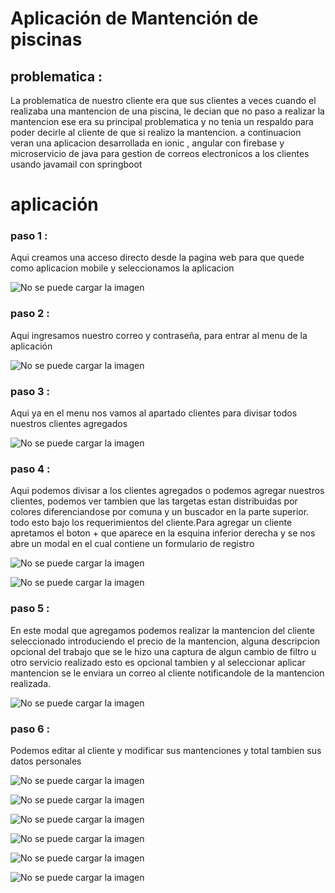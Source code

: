 # Aplicación de Mantención de piscinas

## problematica : 

La problematica de nuestro cliente  era que sus clientes a veces cuando el realizaba una mantencion de una piscina, le decian que no paso a realizar la mantencion
ese era su principal problematica y no tenia un respaldo para poder decirle al cliente de que si realizo la mantencion. a continuacion veran una aplicacion desarrollada en ionic , angular con firebase y microservicio de java para gestion de correos electronicos a los clientes usando javamail con springboot 

# aplicación

### paso 1 :

Aqui creamos una acceso directo desde la pagina web para que quede como aplicacion mobile y seleccionamos la aplicacion 

![No se puede cargar la imagen](src/images/image1.jpeg)


### paso 2 :

Aqui ingresamos nuestro correo y contraseña, para entrar al menu de la aplicación 

![No se puede cargar la imagen](src/images/image2.jpeg)

### paso 3 :

Aqui ya en el menu nos vamos al apartado clientes para divisar todos nuestros clientes agregados

![No se puede cargar la imagen](src/images/image3.jpeg)

### paso 4 :

Aqui podemos divisar a los clientes agregados o podemos agregar nuestros clientes, podemos ver tambien que las targetas estan distribuidas por colores diferenciandose por comuna y un buscador en la parte superior. todo esto bajo los requerimientos del cliente.Para agregar un cliente apretamos el boton + que aparece en la esquina inferior derecha y se nos abre un modal en el cual contiene un formulario de registro

![No se puede cargar la imagen](src/images/image4.jpeg)

![No se puede cargar la imagen](src/images/image5.jpeg)

### paso 5 :

En este modal que agregamos podemos realizar la mantencion del cliente seleccionado introduciendo el precio de la mantencion, alguna descripcion opcional del trabajo que se le hizo 
una captura de algun cambio de filtro u otro servicio realizado esto es opcional tambien y al seleccionar aplicar mantencion se le enviara un correo al cliente notificandole de la mantencion realizada.

![No se puede cargar la imagen](src/images/image6.jpeg)

### paso 6 :

Podemos editar al cliente y modificar sus mantenciones y total tambien sus datos personales

![No se puede cargar la imagen](src/images/editar1.jpeg)

![No se puede cargar la imagen](src/images/editar2.jpeg)

![No se puede cargar la imagen](src/images/image7.jpeg)

![No se puede cargar la imagen](src/images/image8.jpeg)

![No se puede cargar la imagen](src/images/image9.jpeg)

![No se puede cargar la imagen](src/images/image10.jpeg)





